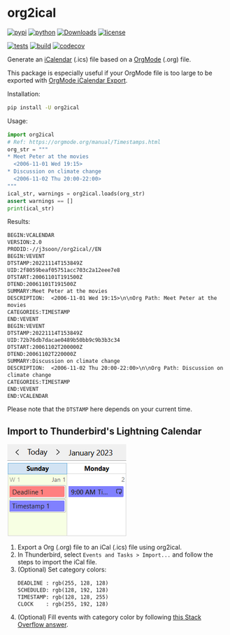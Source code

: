 # org2ical

[![pypi](https://img.shields.io/pypi/v/org2ical)](https://pypi.org/project/org2ical/)
[![python](https://img.shields.io/pypi/pyversions/org2ical)](https://pypi.org/project/org2ical/)
[![Downloads](https://pepy.tech/badge/org2ical)](https://pepy.tech/project/org2ical)
[![license](https://img.shields.io/pypi/l/org2ical)](https://github.com/j3soon/org2ical/blob/master/LICENSE)

[![tests](https://img.shields.io/github/actions/workflow/status/j3soon/org2ical/test-with-tox.yaml?label=tests)](https://github.com/j3soon/org2ical/actions/workflows/test-with-tox.yaml)
[![build](https://img.shields.io/github/actions/workflow/status/j3soon/org2ical/publish-to-pypi.yaml)](https://github.com/j3soon/org2ical/actions/workflows/publish-to-pypi.yaml)
[![codecov](https://codecov.io/gh/j3soon/org2ical/branch/master/graph/badge.svg?token=xNbUgClfdP)](https://codecov.io/gh/j3soon/org2ical)

Generate an [iCalendar](https://icalendar.org/) (.ics) file based on a [OrgMode](https://orgmode.org/) (.org) file.

This package is especially useful if your OrgMode file is too large to be exported with [OrgMode iCalendar Export](https://orgmode.org/manual/iCalendar-Export.html).

Installation:

```sh
pip install -U org2ical
```

Usage:

```py
import org2ical
# Ref: https://orgmode.org/manual/Timestamps.html
org_str = """
* Meet Peter at the movies
  <2006-11-01 Wed 19:15>
* Discussion on climate change
  <2006-11-02 Thu 20:00-22:00>
"""
ical_str, warnings = org2ical.loads(org_str)
assert warnings == []
print(ical_str)
```

Results:

```
BEGIN:VCALENDAR
VERSION:2.0
PRODID:-//j3soon//org2ical//EN
BEGIN:VEVENT
DTSTAMP:20221114T153849Z
UID:2f8059beaf05751acc703c2a12eee7e8
DTSTART:20061101T191500Z
DTEND:20061101T191500Z
SUMMARY:Meet Peter at the movies
DESCRIPTION:  <2006-11-01 Wed 19:15>\n\nOrg Path: Meet Peter at the movies
CATEGORIES:TIMESTAMP
END:VEVENT
BEGIN:VEVENT
DTSTAMP:20221114T153849Z
UID:72b76db7dacae0489b50bb9c9b3b3c34
DTSTART:20061102T200000Z
DTEND:20061102T220000Z
SUMMARY:Discussion on climate change
DESCRIPTION:  <2006-11-02 Thu 20:00-22:00>\n\nOrg Path: Discussion on climate change
CATEGORIES:TIMESTAMP
END:VEVENT
END:VCALENDAR

```

Please note that the `DTSTAMP` here depends on your current time.

## Import to Thunderbird's Lightning Calendar

![](docs/images/preview-thunderbird.png)

1. Export a Org (.org) file to an iCal (.ics) file using org2ical.
2. In Thunderbird, select `Events and Tasks > Import...` and follow the steps to import the iCal file.
3. (Optional) Set category colors:
   ```
   DEADLINE : rgb(255, 128, 128)
   SCHEDULED: rgb(128, 192, 128)
   TIMESTAMP: rgb(128, 128, 255)
   CLOCK    : rgb(255, 192, 128)
   ```
4. (Optional) Fill events with category color by following [this Stack Overflow answer](https://stackoverflow.com/a/74842106).
